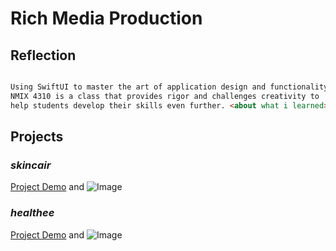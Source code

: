 # Rich Media Production

## Reflection

```markdown

Using SwiftUI to master the art of application design and functionality, 
NMIX 4310 is a class that provides rigor and challenges creativity to 
help students develop their skills even further. <about what i learned>

```

## Projects

### _skincair_
[Project Demo](https://youtu.be/nJUcIRq1zWY) and ![Image](src)

<project description goes here> 
  

### _healthee_

[Project Demo](url) and ![Image](src)

<project description goes here>
  
